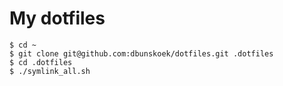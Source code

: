 My dotfiles
===========

    $ cd ~
    $ git clone git@github.com:dbunskoek/dotfiles.git .dotfiles
    $ cd .dotfiles
    $ ./symlink_all.sh
